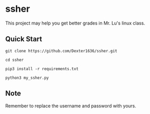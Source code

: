 # ssher

This project may help you get better grades in Mr. Lu's linux class.

## Quick Start
```
git clone https://github.com/Dexter1636/ssher.git

cd ssher

pip3 install -r requirements.txt

python3 my_ssher.py
```

## Note

Remember to replace the username and password with yours.
